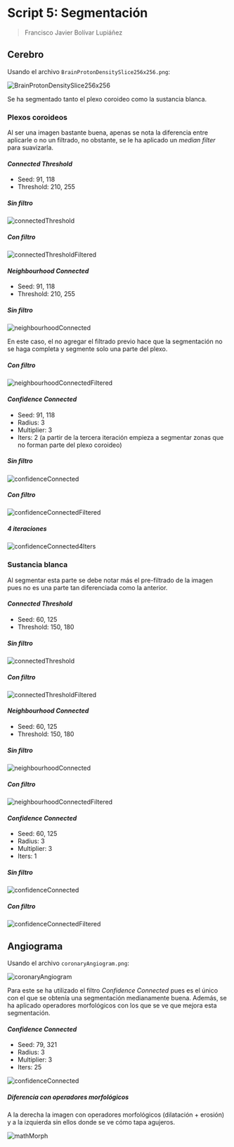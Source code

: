 # Script 5: Segmentación

> Francisco Javier Bolívar Lupiáñez

## Cerebro

Usando el archivo `BrainProtonDensitySlice256x256.png`:

![BrainProtonDensitySlice256x256](img/script5/BrainProtonDensitySlice256x256.png)

Se ha segmentado tanto el plexo coroideo como la sustancia blanca.

### Plexos coroideos

Al ser una imagen bastante buena, apenas se nota la diferencia entre aplicarle o no un filtrado, no obstante, se le ha aplicado un *median filter* para suavizarla.

#### *Connected Threshold*

* Seed: 91, 118 
* Threshold: 210, 255

##### Sin filtro

![connectedThreshold](img/script5/plexosCoroideos/connectedThreshold.png)

##### Con filtro

![connectedThresholdFiltered](img/script5/plexosCoroideos/connectedThresholdFiltered.png)

#### *Neighbourhood Connected*

* Seed: 91, 118 
* Threshold: 210, 255

##### Sin filtro

![neighbourhoodConnected](img/script5/plexosCoroideos/neighbourhoodConnected.png)

En este caso, el no agregar el filtrado previo hace que la segmentación no se haga completa y segmente solo una parte del plexo.

##### Con filtro

![neighbourhoodConnectedFiltered](img/script5/plexosCoroideos/neighbourhoodConnectedFiltered.png)

#### *Confidence Connected*

* Seed: 91, 118 
* Radius: 3
* Multiplier: 3
* Iters: 2 (a partir de la tercera iteración empieza a segmentar zonas que no forman parte del plexo coroideo)

##### Sin filtro

![confidenceConnected](img/script5/plexosCoroideos/confidenceConnected.png)

##### Con filtro

![confidenceConnectedFiltered](img/script5/plexosCoroideos/confidenceConnectedFiltered.png)

##### 4 iteraciones

![confidenceConnected4Iters](img/script5/plexosCoroideos/confidenceConnected4Iters.png)

### Sustancia blanca

Al segmentar esta parte se debe notar más el pre-filtrado de la imagen pues no es una parte tan diferenciada como la anterior.

#### *Connected Threshold*

* Seed: 60, 125 
* Threshold: 150, 180

##### Sin filtro

![connectedThreshold](img/script5/sustanciaBlanca/connectedThreshold.png)

##### Con filtro

![connectedThresholdFiltered](img/script5/sustanciaBlanca/connectedThresholdFiltered.png)

#### *Neighbourhood Connected*

* Seed: 60, 125 
* Threshold: 150, 180

##### Sin filtro

![neighbourhoodConnected](img/script5/sustanciaBlanca/neighbourhoodConnected.png)

##### Con filtro

![neighbourhoodConnectedFiltered](img/script5/sustanciaBlanca/neighbourhoodConnectedFiltered.png)

#### *Confidence Connected*

* Seed: 60, 125 
* Radius: 3
* Multiplier: 3
* Iters: 1

##### Sin filtro

![confidenceConnected](img/script5/sustanciaBlanca/confidenceConnected.png)

##### Con filtro

![confidenceConnectedFiltered](img/script5/sustanciaBlanca/confidenceConnectedFiltered.png)

## Angiograma

Usando el archivo `coronaryAngiogram.png`:

![coronaryAngiogram](img/script5/coronaryAngiogram.png)

Para este se ha utilizado el filtro *Confidence Connected* pues es el único con el que se obtenía una segmentación medianamente buena. Además, se ha aplicado operadores morfológicos con los que se ve que mejora esta segmentación.

#### *Confidence Connected*

* Seed: 79, 321 
* Radius: 3
* Multiplier: 3
* Iters: 25

![confidenceConnected](img/script5/angiograma/confidenceConnected.png)

##### Diferencia con operadores morfológicos

A la derecha la imagen con operadores morfológicos (dilatación + erosión) y a la izquierda sin ellos donde se ve cómo tapa agujeros.

![mathMorph](img/script5/angiograma/mathMorph.png)

